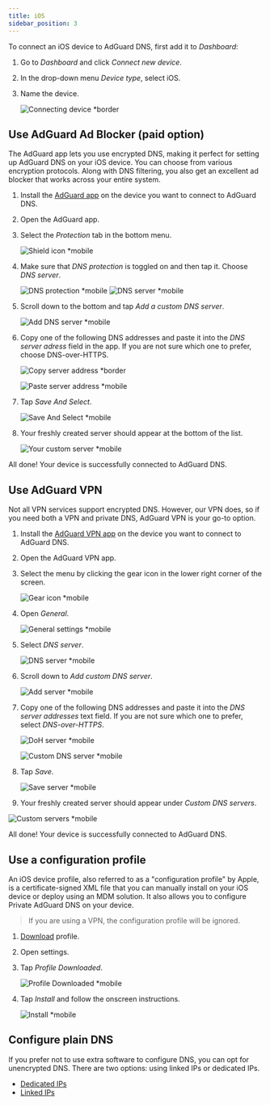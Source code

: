 ```yaml
---
title: iOS
sidebar_position: 3
---
```


To connect an iOS device to AdGuard DNS, first add it to *Dashboard*:

1. Go to *Dashboard* and click *Connect new device*.
1. In the drop-down menu *Device type*, select iOS.
1. Name the device.

    ![Connecting device *border](https://cdn.adtidy.org/content/kb/dns/private/new_dns/connect/ios_ab/choose_ios.png)

## Use AdGuard Ad Blocker (paid option)

The AdGuard app lets you use encrypted DNS, making it perfect for setting up AdGuard DNS on your iOS device. You can choose from various encryption protocols. Along with DNS filtering, you also get an excellent ad blocker that works across your entire system.

1. Install the [AdGuard app](https://adguard.com/adguard-ios/overview.html) on the device you want to connect to AdGuard DNS.
1. Open the AdGuard app.
1. Select the *Protection* tab in the bottom menu.

    ![Shield icon *mobile](https://cdn.adtidy.org/content/kb/dns/private/new_dns/connect/ios_ab/ios_step3.jpg)

1. Make sure that *DNS protection* is toggled on and then tap it. Choose *DNS server*.

   ![DNS protection *mobile](https://cdn.adtidy.org/content/kb/dns/private/new_dns/connect/ios_ab/ios_step4.jpg)
   ![DNS server *mobile](https://cdn.adtidy.org/content/kb/dns/private/new_dns/connect/ios_ab/ios_step4_2.jpg)

1. Scroll down to the bottom and tap *Add a custom DNS server*.

   ![Add DNS server *mobile](https://cdn.adtidy.org/content/kb/dns/private/new_dns/connect/ios_ab/ios_step5.jpg)

1. Copy one of the following DNS addresses and paste it into the *DNS server adress* field in the app. If you are not sure which one to prefer, choose DNS-over-HTTPS.

    ![Copy server address *border](https://cdn.adtidy.org/content/kb/dns/private/new_dns/connect/ios_ab/ios_step6_1.png)

    ![Paste server address *mobile](https://cdn.adtidy.org/content/kb/dns/private/new_dns/connect/ios_ab/ios_step6_2.jpg)

1. Tap *Save And Select*.

   ![Save And Select *mobile](https://cdn.adtidy.org/content/kb/dns/private/new_dns/connect/ios_ab/ios_step7.jpg)

1. Your freshly created server should appear at the bottom of the list.

   ![Your custom server *mobile](https://cdn.adtidy.org/content/kb/dns/private/new_dns/connect/ios_ab/ios_step8.jpg)

All done! Your device is successfully connected to AdGuard DNS.

## Use AdGuard VPN

Not all VPN services support encrypted DNS. However, our VPN does, so if you need both a VPN and private DNS, AdGuard VPN is your go-to option.

1. Install the [AdGuard VPN app](https://adguard-vpn.com/ios/overview.html) on the device you want to connect to AdGuard DNS.
1. Open the AdGuard VPN app.
1. Select the menu by clicking the gear icon in the lower right corner of the screen.

    ![Gear icon *mobile](https://cdn.adtidy.org/content/kb/dns/private/new_dns/connect/ios_vpn/ios_step3.jpg)

1. Open *General*.

    ![General settings *mobile](https://cdn.adtidy.org/content/kb/dns/private/new_dns/connect/ios_vpn/ios_step4.jpg)

1. Select *DNS server*.

    ![DNS server *mobile](https://cdn.adtidy.org/content/kb/dns/private/new_dns/connect/ios_vpn/ios_step5.png)

1. Scroll down to *Add custom DNS server*.

    ![Add server *mobile](https://cdn.adtidy.org/content/kb/dns/private/new_dns/connect/ios_vpn/ios_step6.png)

1. Copy one of the following DNS addresses and paste it into the *DNS server addresses* text field. If you are not sure which one to prefer, select *DNS-over-HTTPS*.

    ![DoH server *mobile](https://cdn.adtidy.org/content/kb/dns/private/new_dns/connect/ios_vpn/ios_step7_1.png)

    ![Custom DNS server *mobile](https://cdn.adtidy.org/content/kb/dns/private/new_dns/connect/ios_vpn/ios_step7_2.jpg)

1. Tap *Save*.

    ![Save server *mobile](https://cdn.adtidy.org/content/kb/dns/private/new_dns/connect/ios_vpn/ios_step8.jpg)

1. Your freshly created server should appear under *Custom DNS servers*.

![Custom servers *mobile](https://cdn.adtidy.org/content/kb/dns/private/new_dns/connect/ios_vpn/ios_step9.png)

All done! Your device is successfully connected to AdGuard DNS.

## Use a configuration profile

An iOS device profile, also referred to as a "configuration profile" by Apple, is a certificate-signed XML file that you can manually install on your iOS device or deploy using an MDM solution. It also allows you to configure Private AdGuard DNS on your device.

> If you are using a VPN, the configuration profile will be ignored.

1. [Download](https://dns.website.agrd.dev/public_api/v1/settings/e7b499cc-94c0-4448-8404-88d11f4f51a2/doh_mobileconfig.xml) profile.
1. Open settings.
1. Tap *Profile Downloaded*.

    ![Profile Downloaded *mobile](https://cdn.adtidy.org/content/kb/dns/private/new_dns/connect/ios_manual/manual_step3.png)

1. Tap *Install* and follow the onscreen instructions.

    ![Install *mobile](https://cdn.adtidy.org/content/kb/dns/private/new_dns/connect/ios_manual/manual_step4.png)

## Configure plain DNS

If you prefer not to use extra software to configure DNS, you can opt for unencrypted DNS. There are two options: using linked IPs or dedicated IPs.

- [Dedicated IPs](/private-dns/connect-devices/other-options/dedicated-ip.md)
- [Linked IPs](/private-dns/connect-devices/other-options/linked-ip.md)

